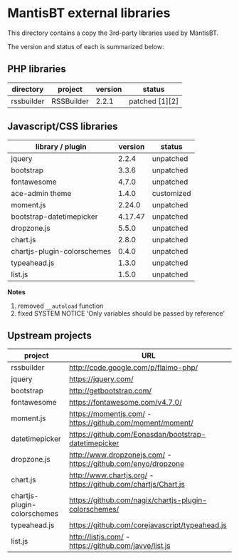 MantisBT external libraries
===========================

This directory contains a copy the 3rd-party libraries used by MantisBT.

The version and status of each is summarized below:

## PHP libraries

directory       | project         | version   | status
----------------|-----------------|-----------|---------------
rssbuilder      | RSSBuilder      | 2.2.1     | patched [1][2]


## Javascript/CSS libraries

library / plugin                  | version   | status
----------------------------------|-----------|---------------
jquery                            | 2.2.4     | unpatched
bootstrap                         | 3.3.6     | unpatched
fontawesome                       | 4.7.0     | unpatched
ace-admin theme                   | 1.4.0     | customized
moment.js                         | 2.24.0    | unpatched
bootstrap-datetimepicker          | 4.17.47   | unpatched
dropzone.js                       | 5.5.0     | unpatched
chart.js                          | 2.8.0     | unpatched
chartjs-plugin-colorschemes       | 0.4.0     | unpatched
typeahead.js                      | 1.3.0     | unpatched 
list.js                           | 1.5.0     | unpatched

  
**Notes**

1. removed `__autoload` function
2. fixed SYSTEM NOTICE 'Only variables should be passed by reference'

Upstream projects
-----------------

project         | URL
----------------|--------------------------------------------------------------------
rssbuilder      | http://code.google.com/p/flaimo-php/
jquery          | https://jquery.com/
bootstrap       | http://getbootstrap.com/
fontawesome     | https://fontawesome.com/v4.7.0/
moment.js       | https://momentjs.com/ - https://github.com/moment/moment/
datetimepicker  | https://github.com/Eonasdan/bootstrap-datetimepicker
dropzone.js     | http://www.dropzonejs.com/ - https://github.com/enyo/dropzone
chart.js        | http://www.chartjs.org/ - https://github.com/chartjs/Chart.js
chartjs-plugin-colorschemes | https://github.com/nagix/chartjs-plugin-colorschemes/
typeahead.js    | https://github.com/corejavascript/typeahead.js
list.js         | http://listjs.com/ - https://github.com/javve/list.js
